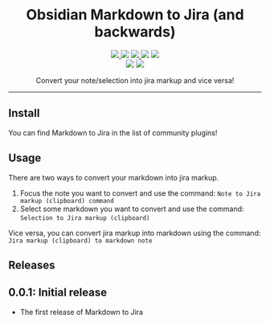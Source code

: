 <h1 align="center">Obsidian Markdown to Jira (and backwards)</h1>

<p align="center">
    <a href="https://github.com/muckmuck96/obsidian-md-to-jira/releases/latest">
		<img src="https://img.shields.io/github/manifest-json/v/muckmuck96/obsidian-md-to-jiras?color=blue">
	</a>
    <img src="https://img.shields.io/github/release-date/muckmuck96/obsidian-md-to-jira">
	<a href="https://github.com/muckmuck96/obsidian-md-to-jira/blob/master/LICENSE">
		<img src="https://img.shields.io/github/license/muckmuck96/obsidian-md-to-jira">
	</a>
	<img src="https://img.shields.io/github/downloads/muckmuck96/obsidian-md-to-jira/total">
	<a href="https://github.com/muckmuck96/obsidian-md-to-jira/issues">
		<img src="https://img.shields.io/github/issues/muckmuck96/obsidian-md-to-jira">
	</a>
	<br>
	<img src="https://img.shields.io/tokei/lines/github/muckmuck96/obsidian-md-to-jira">
	<a href="https://www.codefactor.io/repository/github/muckmuck96/obsidian-md-to-jira/stats">
		<img src="https://img.shields.io/codefactor/grade/github/muckmuck96/obsidian-md-to-jira">
	</a>
</p>

<div align="center">
  Convert your note/selection into jira markup and vice versa!
</div>


---

## Install
You can find Markdown to Jira in the list of community plugins!

## Usage
There are two ways to convert your markdown into jira markup.

1. Focus the note you want to convert and use the command: `Note to Jira markup (clipboard) command`
2. Select some markdown you want to convert and use the command: `Selection to Jira markup (clipboard)`

Vice versa, you can convert jira markup into markdown using the command: `Jira markup (clipboard) to markdown note`

## Releases

## 0.0.1: Initial release
- The first release of Markdown to Jira
